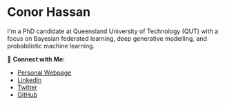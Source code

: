 # Conor Hassan

I'm a PhD candidate at Queensland University of Technology (QUT) with a focus on Bayesian federated learning, deep generative modelling, and probabilistic machine learning. 

🔗 **Connect with Me:**
- [Personal Webpage](https://www.conorhassan.com/)
- [LinkedIn](https://linkedin.com/in/conorhassan)
- [Twitter](https://twitter.com/hassanconor)
- [GitHub](https://github.com/conorhassan)


